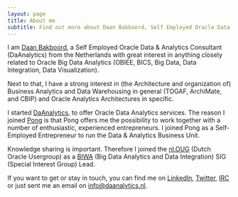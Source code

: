 ```yaml
---
layout: page
title: About me
subtitle: Find out more about Daan Bakboord, Self Employed Oracle Data & Analytics consultant for DaAnalytics.
---
```

I am [Daan Bakboord](http://www.daanbakboord.com), a Self Employed Oracle Data & Analytics Consultant (DaAnalytics) from the Netherlands with great interest in anything closely related to Oracle Big Data Analytics (OBIEE, BICS, Big Data, Data Integration, Data Visualization).

Next to that, I have a strong interest in (the Architecture and organization of) Business Analytics and Data Warehousing in general (TOGAF, ArchiMate, and CBIP) and Oracle Analytics Architectures in specific. 

I started [DaAnalytics](http://www.daanalytics.nl), to offer Oracle Data Analytics services. The reason I joined [Pong](http://www.pong.nl) is that Pong offers me the possibility to work together with a number of enthusiastic, experienced entrepreneurs. I joined Pong as a Self-Employed Entrepreneur to run the Data & Analytics Business Unit.

Knowledge sharing is important. Therefore I joined the [nl.OUG](http://www.nloug.nl) (Dutch Oracle Usergroup) as a [BIWA](https://www.nloug.nl/sig/biwa/) (Big Data Analytics and Data Integration) SIG (Special Interest Group) Lead.

If you want to get or stay in touch, you can find me on [LinkedIn](https://www.linkedin.com/in/daanbakboord/), [Twitter](https://twitter.com/daanbakboord), [IRC](http://webchat.freenode.net/?channels=%23obihackers&uio=d4) or just sent me an email on <info@daanalytics.nl>.
